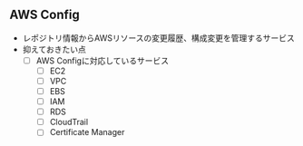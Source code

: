 ## AWS Config
* レポジトリ情報からAWSリソースの変更履歴、構成変更を管理するサービス
* 抑えておきたい点
  - [ ] AWS Configに対応しているサービス
    - [ ] EC2
    - [ ] VPC
    - [ ] EBS
    - [ ] IAM
    - [ ] RDS
    - [ ] CloudTrail
    - [ ] Certificate Manager